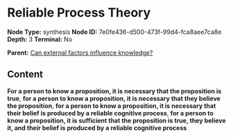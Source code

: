 # Reliable Process Theory

**Node Type:** synthesis
**Node ID:** 7e0fe436-d500-473f-99d4-fca8aee7ca8e
**Depth:** 3
**Terminal:** No

**Parent:** [Can external factors influence knowledge?](can-external-factors-influence-knowledge.md)

## Content

**For a person to know a proposition, it is necessary that the proposition is true**, **for a person to know a proposition, it is necessary that they believe the proposition**, **for a person to know a proposition, it is necessary that their belief is produced by a reliable cognitive process**, **for a person to know a proposition, it is sufficient that the proposition is true, they believe it, and their belief is produced by a reliable cognitive process**
